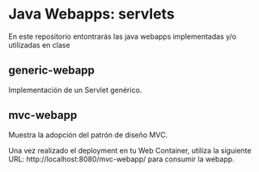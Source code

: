 # Java Webapps: servlets
En este repositorio entontrarás las java webapps implementadas y/o utilizadas en clase 


## generic-webapp
Implementación de un Servlet genérico. 

## mvc-webapp
Muestra la adopción del patrón de diseño MVC. 

<p>
Una vez realizado el deployment en tu Web Container, utiliza la siguiente URL: http://localhost:8080/mvc-webapp/ para consumir la webapp.
</p>
